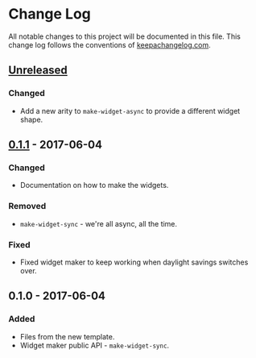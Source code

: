 # Change Log
All notable changes to this project will be documented in this file. This change log follows the conventions of [keepachangelog.com](http://keepachangelog.com/).

## [Unreleased]
### Changed
- Add a new arity to `make-widget-async` to provide a different widget shape.

## [0.1.1] - 2017-06-04
### Changed
- Documentation on how to make the widgets.

### Removed
- `make-widget-sync` - we're all async, all the time.

### Fixed
- Fixed widget maker to keep working when daylight savings switches over.

## 0.1.0 - 2017-06-04
### Added
- Files from the new template.
- Widget maker public API - `make-widget-sync`.

[Unreleased]: https://github.com/your-name/introduction/compare/0.1.1...HEAD
[0.1.1]: https://github.com/your-name/introduction/compare/0.1.0...0.1.1
